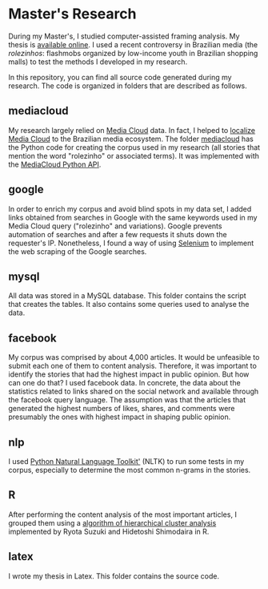 Master's Research
=================

During my Master's, I studied computer-assisted framing analysis. My thesis is [available online](http://casadecachorro.com.br/alex/thesis.pdf). I used a recent controversy in Brazilian media (the *rolezinhos*: flashmobs organized by low-income youth in Brazilian shopping malls) to test the methods I developed in my research.

In this repository, you can find all source code generated during my research. The code is organized in folders that are described as follows.

## mediacloud

My research largely relied on [Media Cloud](http://www.mediacloud.org) data. In fact, I helped to [localize Media Cloud](https://github.com/alexgonca/MediaCloudLocalization) to the Brazilian media ecosystem. The folder [mediacloud](mediacloud) has the Python code for creating the corpus used in my research (all stories that mention the word "rolezinho" or associated terms). It was implemented with the [MediaCloud Python API](https://github.com/c4fcm/MediaCloud-API-Client).

## google

In order to enrich my corpus and avoid blind spots in my data set, I added links obtained from searches in Google with the same keywords used in my Media Cloud query ("rolezinho" and variations). Google prevents automation of searches and after a few requests it shuts down the requester's IP. Nonetheless, I found a way of using [Selenium](http://www.seleniumhq.org/) to implement the web scraping of the Google searches.

## mysql

All data was stored in a MySQL database. This folder contains the script that creates the tables. It also contains some queries used to analyse the data.

## facebook

My corpus was comprised by about 4,000 articles. It would be unfeasible to submit each one of them to content analysis. Therefore, it was important to identify the stories that had the highest impact in public opinion. But how can one do that? I used facebook data. In concrete, the data about the statistics related to links shared on the social network and available through the facebook query language. The assumption was that the articles that generated the highest numbers of likes, shares, and comments were presumably the ones with highest impact in shaping public opinion.

## nlp

I used [Python Natural Language Toolkit'](http://www.nltk.org/) (NLTK) to run some tests in my corpus, especially to determine the most common n-grams in the stories.

## R

After performing the content analysis of the most important articles, I grouped them using a [algorithm of hierarchical cluster analysis](http://www.sigmath.es.osaka-u.ac.jp/shimo-lab/prog/pvclust/) implemented by Ryota Suzuki and Hidetoshi Shimodaira in R.

## latex

I wrote my thesis in Latex. This folder contains the source code.
